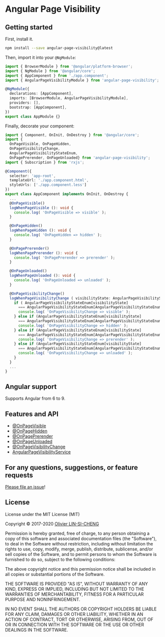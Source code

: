 # Angular Page Visibility

## Getting started

First, install it.

```bash
npm install --save angular-page-visibility@latest
```

Then, import it into your `@NgModule`:

```ts
import { BrowserModule } from '@angular/platform-browser';
import { NgModule } from '@angular/core';
import { AppComponent } from './app.component';
import { AngularPageVisibilityModule } from 'angular-page-visibility';

@NgModule({
  declarations: [AppComponent],
  imports: [BrowserModule, AngularPageVisibilityModule],
  providers: [],
  bootstrap: [AppComponent],
})
export class AppModule {}
```

Finally, decorate your component:

```ts
import { Component, OnInit, OnDestroy } from '@angular/core';
import {
  OnPageVisible, OnPageHidden,
  OnPageVisibilityChange,
  AngularPageVisibilityStateEnum,
  OnPagePrerender, OnPageUnloaded} from 'angular-page-visibility';
import { Subscription } from 'rxjs';

@Component({
  selector: 'app-root',
  templateUrl: './app.component.html',
  styleUrls: ['./app.component.less']
})
export class AppComponent implements OnInit, OnDestroy {
  ...
  @OnPageVisible()
  logWhenPageVisible (): void {
    console.log( 'OnPageVisible => visible' );
  }

  @OnPageHidden()
  logWhenPageHidden (): void {
    console.log( 'OnPageHidden => hidden' );
  }

  @OnPagePrerender()
  logWhenPagePrerender (): void {
    console.log( 'OnPagePrerender => prerender' );
  }

  @OnPageUnloaded()
  logWhenPageUnloaded (): void {
    console.log( 'OnPageUnloaded => unloaded' );
  }

  @OnPageVisibilityChange()
  logWhenPageVisibilityChange ( visibilityState: AngularPageVisibilityStateEnum ): void {
    if ( AngularPageVisibilityStateEnum[visibilityState]
      === AngularPageVisibilityStateEnum[AngularPageVisibilityStateEnum.VISIBLE]) {
      console.log( 'OnPageVisibilityChange => visible' );
    } else if (AngularPageVisibilityStateEnum[visibilityState]
      === AngularPageVisibilityStateEnum[AngularPageVisibilityStateEnum.HIDDEN]) {
      console.log( 'OnPageVisibilityChange => hidden' );
    } else if (AngularPageVisibilityStateEnum[visibilityState]
      === AngularPageVisibilityStateEnum[AngularPageVisibilityStateEnum.PRERENDER]) {
      console.log( 'OnPageVisibilityChange => prerender' );
    } else if (AngularPageVisibilityStateEnum[visibilityState]
      === AngularPageVisibilityStateEnum[AngularPageVisibilityStateEnum.UNLOADED]) {
      console.log( 'OnPageVisibilityChange => unloaded' );
    }
  }
  ...
}
```

## Angular support

Supports Angular from 6 to 9.

## Features and API

- [@OnPageVisible](./wiki/on-page-visible.decorator.md)
- [@OnPageHidden](./wiki/on-page-hidden.decorator.md)
- [@OnPagePrerender](./wiki/on-page-prerender.decorator.md)
- [@OnPageUnloaded](./wiki/on-page-unloaded.decorator.md)
- [@OnPageVisibilityChange](./wiki/on-page-visibility-change.decorator.md)
- [AngularPageVisibilityService](./wiki/page-visibility.service.md)

## For any questions, suggestions, or feature requests

[Please file an issue](https://github.com/olivierlsc/angular-page-visibility/issues)!

## License

License under the MIT License (MIT)

Copyright © 2017-2020 [Olivier LIN-SI-CHENG](https://www.olivierlinsicheng.com)

Permission is hereby granted, free of charge, to any person obtaining a copy of this software and associated documentation files (the "Software"), to deal in the Software without restriction, including without limitation the rights to use, copy, modify, merge, publish, distribute, sublicense, and/or sell copies of the Software, and to permit persons to whom the Software is furnished to do so, subject to the following conditions:

The above copyright notice and this permission notice shall be included in all copies or substantial portions of the Software.

THE SOFTWARE IS PROVIDED "AS IS", WITHOUT WARRANTY OF ANY KIND, EXPRESS OR IMPLIED, INCLUDING BUT NOT LIMITED TO THE WARRANTIES OF MERCHANTABILITY, FITNESS FOR A PARTICULAR PURPOSE AND NONINFRINGEMENT.

IN NO EVENT SHALL THE AUTHORS OR COPYRIGHT HOLDERS BE LIABLE FOR ANY CLAIM, DAMAGES OR OTHER LIABILITY, WHETHER IN AN ACTION OF CONTRACT, TORT OR OTHERWISE, ARISING FROM, OUT OF OR IN CONNECTION WITH THE SOFTWARE OR THE USE OR OTHER DEALINGS IN THE SOFTWARE.
